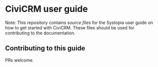 # CiviCRM user guide

Note: This repository contains _source files_ for the Systopia user guide on how to get started with CiviCRM. These files should be used for contributing to the documentation.

## Contributing to this guide
 PRs welcome.
